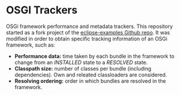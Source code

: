 OSGI Trackers
================
OSGi framework performance and metadata trackers. This repository started as a fork project of the [eclipse-examples Github repo](https://github.com/evolanakis/eclipse-examples). It was modified in order to obtain specific tracking information of an OSGi framework, such as:

- **Performance data:** time taken by each bundle in the framework to change from an *INSTALLED* state to a *RESOLVED* state.
- **Classpath size:** number of classes per bundle (including dependencies). Own and releated classloaders are considered.
- **Resolving ordering:** order in which bundles are resolved in the framework.

